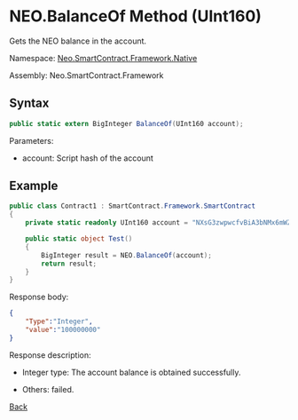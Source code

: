 # **NEO.BalanceOf** Method (UInt160)

Gets the NEO balance in the account.

Namespace: [Neo.SmartContract.Framework.Native](../../native.md)

Assembly: Neo.SmartContract.Framework

## Syntax

```cs
public static extern BigInteger BalanceOf(UInt160 account);
```

Parameters:

- account: Script hash of the account

## Example

```cs
public class Contract1 : SmartContract.Framework.SmartContract
{
    private static readonly UInt160 account = "NXsG3zwpwcfvBiA3bNMx6mWZGEro9ZqTqM".ToScriptHash();

    public static object Test()
    {
        BigInteger result = NEO.BalanceOf(account);
        return result;
    }
}
```

Response body:

```json
{
    "Type":"Integer",
    "value":"100000000"
}
```

Response description:

- Integer type: The account balance is obtained successfully.

- Others: failed.

[Back](../Neo.md)

